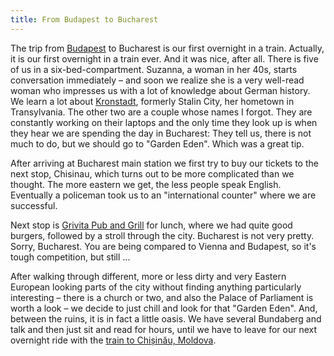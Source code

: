 ```yaml
---
title: From Budapest to Bucharest
---
```


The trip from [Budapest](/?p=2028) to Bucharest is our first overnight in a train. Actually, it is our first overnight in a train ever. And it was nice, after all. There is five of us in a six-bed-compartment. Suzanna, a woman in her 40s, starts conversation immediately – and soon we realize she is a very well-read woman who impresses us with a lot of knowledge about German history. We learn a lot about [Kronstadt](https://en.wikipedia.org/wiki/Bra%C8%99ov), formerly Stalin City, her hometown in Transylvania. The other two are a couple whose names I forgot. They are constantly working on their laptops and the only time they look up is when they hear we are spending the day in Bucharest: They tell us, there is not much to do, but we should go to "Garden Eden". Which was a great tip.

After arriving at Bucharest main station we first try to buy our tickets to the next stop, Chisinau, which turns out to be more complicated than we thought. The more eastern we get, the less people speak English. Eventually a policeman took us to an "international counter" where we are successful.

Next stop is [Grivita Pub and Grill](https://www.facebook.com/GrivitaPubAndGrill/) for lunch, where we had quite good burgers, followed by a stroll through the city. Bucharest is not very pretty. Sorry, Bucharest. You are being compared to Vienna and Budapest, so it's tough competition, but still ...

After walking through different, more or less dirty and very Eastern European looking parts of the city without finding anything particularly interesting – there is a church or two, and also the Palace of Parliament is worth a look – we decide to just chill and look for that "Garden Eden". And, between the ruins, it is in fact a little oasis. We have several Bundaberg and talk and then just sit and read for hours, until we have to leave for our next overnight ride with the [train to Chișinău, Moldova](/?p=786).
